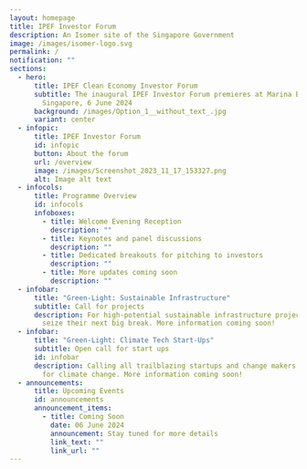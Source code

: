 ```yaml
---
layout: homepage
title: IPEF Investor Forum
description: An Isomer site of the Singapore Government
image: /images/isomer-logo.svg
permalink: /
notification: ""
sections:
  - hero:
      title: IPEF Clean Economy Investor Forum
      subtitle: The inaugural IPEF Investor Forum premieres at Marina Bay Sands,
        Singapore, 6 June 2024
      background: /images/Option_1__without_text_.jpg
      variant: center
  - infopic:
      title: IPEF Investor Forum
      id: infopic
      button: About the forum
      url: /overview
      image: /images/Screenshot_2023_11_17_153327.png
      alt: Image alt text
  - infocols:
      title: Programme Overview
      id: infocols
      infoboxes:
        - title: Welcome Evening Reception
          description: ""
        - title: Keynotes and panel discussions
          description: ""
        - title: Dedicated breakouts for pitching to investors
          description: ""
        - title: More updates coming soon
          description: ""
  - infobar:
      title: "Green-Light: Sustainable Infrastructure"
      subtitle: Call for projects
      description: For high-potential sustainable infrastructure projects waiting to
        seize their next big break. More information coming soon!
  - infobar:
      title: "Green-Light: Climate Tech Start-Ups"
      subtitle: Open call for start ups
      id: infobar
      description: Calling all trailblazing startups and change makers developing tech
        for climate change. More information coming soon!
  - announcements:
      title: Upcoming Events
      id: announcements
      announcement_items:
        - title: Coming Soon
          date: 06 June 2024
          announcement: Stay tuned for more details
          link_text: ""
          link_url: ""
---
```

